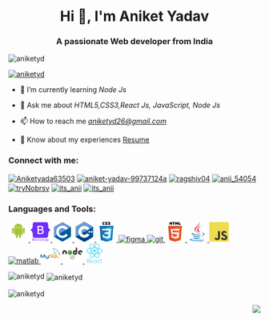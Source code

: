 <h1 align="center">Hi 👋, I'm Aniket Yadav</h1>
<h3 align="center">A passionate Web developer from India</h3>

<p align="left"> <img src="https://komarev.com/ghpvc/?username=aniketyd&label=Profile%20views&color=0e75b6&style=flat" alt="aniketyd" /> </p>

<p align="left"> <a href="https://github.com/ryo-ma/github-profile-trophy"><img src="https://github-profile-trophy.vercel.app/?username=aniketyd&theme=dracula" alt="aniketyd" /></a> </p>

- 🌱 I’m currently learning *Node Js*

- 💬 Ask me about *HTML5,CSS3,React Js, JavaScript, Node Js*

- 📫 How to reach me *aniketyd26@gmail.com*

- 📄 Know about my experiences [Resume]()

<h3 align="left">Connect with me:</h3>
<p align="left">
<a href="https://twitter.com/Aniketyada63503" target="blank"><img align="center" src="https://raw.githubusercontent.com/rahuldkjain/github-profile-readme-generator/master/src/images/icons/Social/twitter.svg" alt="Aniketyada63503" height="30" width="40" /></a>
<a href="[https://www.linkedin.com/in/aniket-yadav-99737124a/" target="blank"><img align="center" src="https://raw.githubusercontent.com/rahuldkjain/github-profile-readme-generator/master/src/images/icons/Social/linked-in-alt.svg" alt="aniket-yadav-99737124a" height="30" width="40" /></a>
<a href="https://instagram.com/aniketyaddav" target="blank"><img align="center" src="https://raw.githubusercontent.com/rahuldkjain/github-profile-readme-generator/master/src/images/icons/Social/instagram.svg" alt="ragshiv04" height="30" width="40" /></a>
<a href="https://www.codechef.com/users/anii_54054" target="blank"><img align="center" src="https://cdn.jsdelivr.net/npm/simple-icons@3.1.0/icons/codechef.svg" alt="anii_54054" height="30" width="40" /></a>
<a href="https://codeforces.com/profile/tryNobsrv" target="blank"><img align="center" src="https://raw.githubusercontent.com/rahuldkjain/github-profile-readme-generator/master/src/images/icons/Social/codeforces.svg" alt="tryNobrsv" height="30" width="40" /></a>
<a href="https://www.leetcode.com/its_anii" target="blank"><img align="center" src="https://raw.githubusercontent.com/rahuldkjain/github-profile-readme-generator/master/src/images/icons/Social/leet-code.svg" alt="its_anii" height="30" width="40" /></a>
<a href="https://auth.geeksforgeeks.org/user/its_anii" target="blank"><img align="center" src="https://raw.githubusercontent.com/rahuldkjain/github-profile-readme-generator/master/src/images/icons/Social/geeks-for-geeks.svg" alt="its_anii" height="30" width="40" /></a>
</p>

<h3 align="left">Languages and Tools:</h3>
<p align="left"> <a href="https://developer.android.com" target="_blank" rel="noreferrer"> <img src="https://raw.githubusercontent.com/devicons/devicon/master/icons/android/android-original-wordmark.svg" alt="android" width="40" height="40"/> </a> <a href="https://getbootstrap.com" target="_blank" rel="noreferrer"> <img src="https://raw.githubusercontent.com/devicons/devicon/master/icons/bootstrap/bootstrap-plain-wordmark.svg" alt="bootstrap" width="40" height="40"/> </a> <a href="https://www.cprogramming.com/" target="_blank" rel="noreferrer"> <img src="https://raw.githubusercontent.com/devicons/devicon/master/icons/c/c-original.svg" alt="c" width="40" height="40"/> </a> <a href="https://www.w3schools.com/cpp/" target="_blank" rel="noreferrer"> <img src="https://raw.githubusercontent.com/devicons/devicon/master/icons/cplusplus/cplusplus-original.svg" alt="cplusplus" width="40" height="40"/> </a> <a href="https://www.w3schools.com/css/" target="_blank" rel="noreferrer"> <img src="https://raw.githubusercontent.com/devicons/devicon/master/icons/css3/css3-original-wordmark.svg" alt="css3" width="40" height="40"/> </a> <a href="https://www.figma.com/" target="_blank" rel="noreferrer"> <img src="https://www.vectorlogo.zone/logos/figma/figma-icon.svg" alt="figma" width="40" height="40"/> </a> <a href="https://git-scm.com/" target="_blank" rel="noreferrer"> <img src="https://www.vectorlogo.zone/logos/git-scm/git-scm-icon.svg" alt="git" width="40" height="40"/> </a> <a href="https://www.w3.org/html/" target="_blank" rel="noreferrer"> <img src="https://raw.githubusercontent.com/devicons/devicon/master/icons/html5/html5-original-wordmark.svg" alt="html5" width="40" height="40"/> </a> <a href="https://www.java.com" target="_blank" rel="noreferrer"> <img src="https://raw.githubusercontent.com/devicons/devicon/master/icons/java/java-original.svg" alt="java" width="40" height="40"/> </a> <a href="https://developer.mozilla.org/en-US/docs/Web/JavaScript" target="_blank" rel="noreferrer"> <img src="https://raw.githubusercontent.com/devicons/devicon/master/icons/javascript/javascript-original.svg" alt="javascript" width="40" height="40"/> </a> <a href="https://www.mathworks.com/" target="_blank" rel="noreferrer"> <img src="https://upload.wikimedia.org/wikipedia/commons/2/21/Matlab_Logo.png" alt="matlab" width="40" height="40"/> </a> <a href="https://www.mysql.com/" target="_blank" rel="noreferrer"> <img src="https://raw.githubusercontent.com/devicons/devicon/master/icons/mysql/mysql-original-wordmark.svg" alt="mysql" width="40" height="40"/> </a> <a href="https://nodejs.org" target="_blank" rel="noreferrer"> <img src="https://raw.githubusercontent.com/devicons/devicon/master/icons/nodejs/nodejs-original-wordmark.svg" alt="nodejs" width="40" height="40"/> </a> <a href="https://reactjs.org/" target="_blank" rel="noreferrer"> <img src="https://raw.githubusercontent.com/devicons/devicon/master/icons/react/react-original-wordmark.svg" alt="react" width="40" height="40"/> </a> </p>

<p><img align="left" src="https://github-readme-stats.vercel.app/api/top-langs?username=aniketyd&show_icons=true&locale=en&layout=compact" alt="aniketyd" /></p>

<p>&nbsp;<img align="center" src="https://github-readme-stats.vercel.app/api?username=aniketyd&show_icons=true&locale=en&theme=merko" alt="aniketyd" /></p>

<p><img align="center" src="https://github-readme-streak-stats.herokuapp.com/?user=aniketyd&" alt="aniketyd" /></p>
<img align="right" height="150" src="https://repository-images.githubusercontent.com/443620153/e4b08970-8220-43a4-962f-d4db4f378d36"  />
